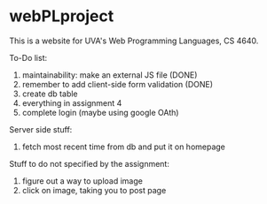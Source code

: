# webPLproject

This is a website for UVA's Web Programming Languages, CS 4640.

To-Do list:
1. maintainability: make an external JS file (DONE)
2. remember to add client-side form validation (DONE)
3. create db table
4. everything in assignment 4
5. complete login (maybe using google OAth)

Server side stuff:
1. fetch most recent time from db and put it on homepage

Stuff to do not specified by the assignment:
1. figure out a way to upload image
2. click on image, taking you to post page
